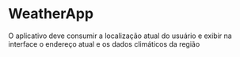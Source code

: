 # WeatherApp
O aplicativo deve consumir a localização atual do usuário e exibir na interface o endereço atual e os dados climáticos da região
